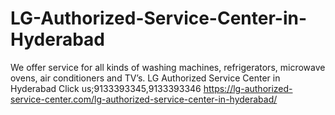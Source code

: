 # LG-Authorized-Service-Center-in-Hyderabad
We offer service for all kinds of washing machines, refrigerators, microwave ovens, air conditioners and TV’s. LG Authorized Service Center in Hyderabad Click us;9133393345,9133393346  https://lg-authorized-service-center.com/lg-authorized-service-center-in-hyderabad/
